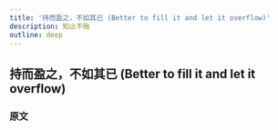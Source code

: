 ```yaml
---
title: '持而盈之，不如其已 (Better to fill it and let it overflow)'
description: 知止不殆
outline: deep
---
```


## 持而盈之，不如其已 (Better to fill it and let it overflow)

### 原文

